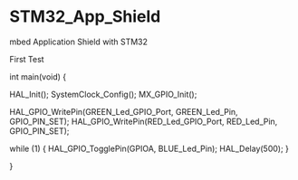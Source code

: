 # STM32_App_Shield
mbed Application Shield with STM32

First Test

int main(void)
{

  HAL_Init();
  SystemClock_Config();
  MX_GPIO_Init();

  HAL_GPIO_WritePin(GREEN_Led_GPIO_Port, GREEN_Led_Pin, GPIO_PIN_SET);
  HAL_GPIO_WritePin(RED_Led_GPIO_Port, RED_Led_Pin, GPIO_PIN_SET);

  while (1)
  {
	  HAL_GPIO_TogglePin(GPIOA, BLUE_Led_Pin);
	  HAL_Delay(500);
  }

}